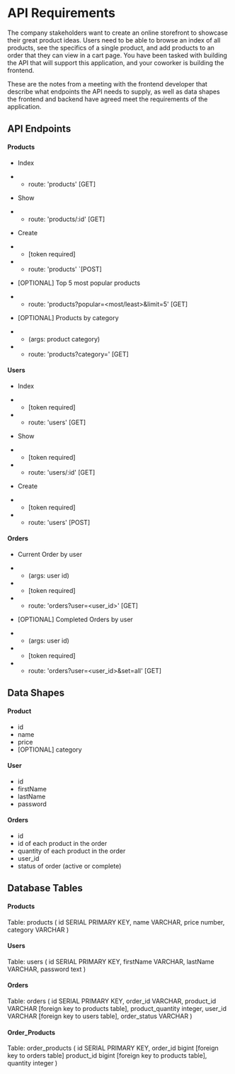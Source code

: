 # API Requirements
The company stakeholders want to create an online storefront to showcase their great product ideas. Users need to be able to browse an index of all products, see the specifics of a single product, and add products to an order that they can view in a cart page. You have been tasked with building the API that will support this application, and your coworker is building the frontend.

These are the notes from a meeting with the frontend developer that describe what endpoints the API needs to supply, as well as data shapes the frontend and backend have agreed meet the requirements of the application. 

## API Endpoints
#### Products
- Index 
- - route: 'products' [GET]

- Show 
- - route: 'products/:id' [GET]

- Create 
- - [token required] 
- - route: 'products'  `[POST]


- [OPTIONAL] Top 5 most popular products 
- - route: 'products?popular=<most/least>&limit=5' [GET]

- [OPTIONAL] Products by category 
- - (args: product category) 
- - route: 'products?category=<category>' [GET]

#### Users
- Index 
- - [token required] 
- - route: 'users' [GET]

- Show 
- - [token required] 
- - route: 'users/:id' [GET]

- Create 
- - [token required] 
- - route: 'users' [POST]

#### Orders
- Current Order by user 
- - (args: user id)
- - [token required] 
- - route: 'orders?user=<user_id>' [GET]

- [OPTIONAL] Completed Orders by user 
- - (args: user id)
- - [token required] 
- - route: 'orders?user=<user_id>&set=all' [GET]

## Data Shapes
#### Product
-  id
- name
- price
- [OPTIONAL] category

#### User
- id
- firstName
- lastName
- password

#### Orders
- id
- id of each product in the order
- quantity of each product in the order
- user_id
- status of order (active or complete)

## Database Tables
#### Products
Table: products (
    id SERIAL PRIMARY KEY,
    name VARCHAR,
    price number,
    category VARCHAR
)

#### Users
Table: users (
    id SERIAL PRIMARY KEY,
    firstName VARCHAR,
    lastName VARCHAR,
    password text
)

#### Orders
Table: orders (
    id SERIAL PRIMARY KEY,
    order_id VARCHAR,
    product_id VARCHAR [foreign key to products table],
    product_quantity integer,
    user_id VARCHAR [foreign key to users table],
    order_status VARCHAR
)

#### Order_Products
Table: order_products (
    id SERIAL PRIMARY KEY,
    order_id bigint [foreign key to orders table]
    product_id bigint [foreign key to products table],
    quantity integer
)